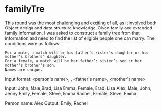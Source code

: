 # familyTre

This round was the most challenging and exciting of all, as it involved both Object design and data structure knowledge. Given family and extended family information, I was asked to construct a family tree from that information and need to find the list of eligible people one can marry. The conditions were as follows:

    For a male, a match will be his father’s sister’s daughter or his mother’s brothers’ daughter.
    For a female, a match will be her father’s sister’s son or her mother’s brother’s son.
    Names are unique.

Input format:
<person's name>, <gender>, <father's name>, <mother's name>

Input:
John, Male,Brad, Lisa
Emma, Female, Brad, Lisa
Alex, Male, John, Jenny
Emily, Female, Steve, Emma
Rachel, Female, Steve, Emma

Person name: Alex
Output: Emily, Rachel
